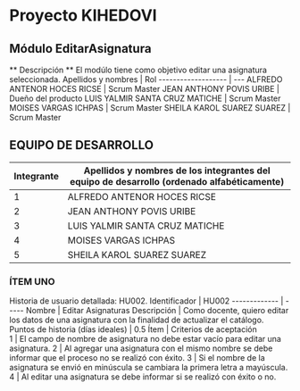 # Proyecto KIHEDOVI
## Módulo EditarAsignatura
** Descripción **
El modúlo tiene como objetivo editar una asignatura seleccionada.
Apellidos y nombres | Rol
------------------- | ---
ALFREDO ANTENOR HOCES RICSE | Scrum Master
JEAN ANTHONY POVIS URIBE | Dueño del producto
LUIS YALMIR SANTA CRUZ MATICHE | Scrum Master
MOISES VARGAS ICHPAS | Scrum Master
SHEILA KAROL SUAREZ SUAREZ  | Scrum Master

## EQUIPO DE DESARROLLO
Integrante | Apellidos y nombres de los integrantes del equipo de desarrollo (ordenado alfabéticamente)
---------- | ------------------------------------------------------------------------------------------
1 | ALFREDO ANTENOR HOCES RICSE
2 | JEAN ANTHONY POVIS URIBE	
3 | LUIS YALMIR SANTA CRUZ MATICHE
4 | MOISES VARGAS ICHPAS	
5 | SHEILA KAROL SUAREZ SUAREZ

### ÍTEM UNO
Historia de usuario detallada: HU002.
Identificador | HU002
------------- | -----
Nombre | Editar Asignaturas
Descripción | Como docente, quiero editar los datos de una asignatura con la finalidad de actualizar el catálogo.	
Puntos de historia (días ideales) |	0.5
Ítem | Criterios de aceptación	
1 |	El campo de nombre de asignatura no debe estar vacío para editar una asignatura.
2 |	Al agregar una asignatura con el mismo nombre se debe informar que el proceso no se realizó con éxito.
3 |	Si el nombre de la asignatura se envió en minúscula se cambiara la primera letra a mayúscula.
4 | Al editar una asignatura se debe informar si se realizó con éxito o no.